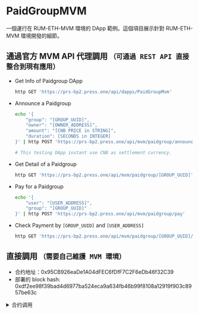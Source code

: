 # PaidGroupMVM

一個運行在 RUM-ETH-MVM 環境的 DApp 範例。這個項目展示針對 RUM-ETH-MVM 環境開發的細節。

## 通過官方 MVM API 代理調用 `（可通過 REST API 直接整合到現有應用）`

- Get Info of Paidgroup DApp
    ```bash
    http GET 'https://prs-bp2.press.one/api/dapps/PaidGroupMvm'
    ```
- Announce a Paidgroup
    ```bash
    echo '{
        "group": "[GROUP_UUID]",
        "owner": "[OWNER_ADDRESS]",
        "amount": "[CNB PRICE in STRING]",
        "duration": [SECONDS in INTEGER]
    }' | http POST 'https://prs-bp2.press.one/api/mvm/paidgroup/announce'

    # This testing DApp instant use CNB as settlement currency.
    ```
- Get Detail of a Paidgroup
    ```bash
    http GET 'https://prs-bp2.press.one/api/mvm/paidgroup/[GROUP_UUID]'
    ```
- Pay for a Paidgroup
    ```bash
    echo '{
        "user": "[USER_ADDRESS]",
        "group": "[GROUP_UUID]"
    }' | http POST 'https://prs-bp2.press.one/api/mvm/paidgroup/pay'
    ```
- Check Payment by `[GROUP_UUID]` and `[USER_ADDRESS]`
    ```bash
    http GET 'https://prs-bp2.press.one/api/mvm/paidgroup/[GROUP_UUID]/[USER_ADDRESS]'
    ```

## 直接調用 `（需要自己維護 MVM 環境）`

- 合约地址：0x95CB926eaDe1A04dFEC6fDfF7C2F6eDb46f32C39
- 部署的 block hash: 0xdf2ee98f39bad4d6977ba524eca9a634fb46b99f8108a12919f903c8957be63c

<details>
    <summary>合约调用</summary>

### 环境说明

环境变量：
```
mvm_conf_path="mvm.toml"  # MVM 群組配置文件
keystore_path="keystore_1.json"  # 開發者微信錢包配置
new_keystore_path="keystore_2.json"  # 用於託管 MVM APP 的微信錢包配置
```

部署使用的 `keystore`，放在 `$new_keystore_path`，该 `keystore` 是通过 `mixin-cli -f $keystore_path user create app_prod_paid_group | tee $new_keystore_path` 生成的。内容如下：

```
{
  "client_id": "3f7faae9-4c73-37cc-8904-xxxxxxxxxxxx",
  "session_id": "ba77661b-002e-46ed-a592-xxxxxxxxxxxx",
  "private_key": "xxxxxxxxxxxxxxxxxxxxxxxxxxxxxxxxxxxxxxxxxxxxxxxxxxxxxxxxxxxxxxxxxxxxxxxxxxxxxxxxxxxxxx",
  "pin_token": "xxxxxxxxxxxxxxxxxxxxxxxxxxxxxxxxxxxxxxxxxxxx",
  "scope": "",
  "pin": "xxxxxx"
}
```

从上面文件中获取 `client_id`:

```
client_id=$(grep client_id $new_keystore_path | grep -Po '(\w+\-?)+' | tail -n1)
client_id_hex=$(echo $client_id | sed -e 's/-//g' -e 's/^/0x/')  # 合约中 PID 的值
```

部署合约的hash：0x1b337bd714303bad078d451e1e3977dae51124eed5e95d54cb8d6fc45a863716
合约地址：0x802d74ade2dce49f7205d2fab2196a68de10f697

### mvm publish

```
mvm publish -m $mvm_conf_path -k $new_keystore_path -a 0x802d74ADE2DCE49f7205d2fAb2196A68De10F697 -e 0x1b337bd714303bad078d451e1e3977dae51124eed5e95d54cb8d6fc45a863716
```

### mvm invoke

可以修改 `parse_extra.py` 中的值，运行该脚本生成 或 解析。

#### announce group price

```
mvm invoke -m $mvm_conf_path -k $new_keystore_path -p $client_id -e 00eea91a66b42d47eab752af98b9e6391bcc224ef7341992368fe95c82d3588ae40fbbb614000000003b9aca0001e13380
```

`-e extra` 参数说明：
- 十六进制字符串的长度是：98；49 字节
- 十六进制的前两位是 action，0 - announce group price; 1 - pay group
- 之后的32位是 `group id`，quorum 的 group id 是 uuid4，将它转换成十六进制，就是 32位十六进制的字符串
- 之后的40位是 `quorum用户地址 - eth address`，这里代表 `group owner` 的quorum address
- 之后的16位是 `group price`
- 之后的8位是有效期；比如，支付后多久过期，需要再次购买，单位是秒；(2 ** 32 -1) / (365 * 24 * 60 * 60) = 136.1925，应该也够用了

#### 支付 group 费用

```
mvm invoke -m $mvm_conf_path -k $new_keystore_path -p $client_id -e 01eea91a66b42d47eab752af98b9e6391b729d862c8a47e0600e35fd4acef14e2b00b9d0cd000000000000000000000000
```

`-e extra` 参数说明：
- 十六进制的前两位是 action，0 - announce group price; 1 - pay group
- 之后的32位是 `group id`，quorum 的 group id 是 uuid4，将它转换成十六进制，就是 32位十六进制的字符串
- 之后的40位是 `quorum用户地址 - eth address`，这里代表 `group owner` 的quorum address
- 之后的16位是 `group price`，这里是 0
- 之后的16位是有效期；比如，支付后多久过期，需要再次购买；这里为 0

### web3 invoke

参考压缩包中的 `demo.py`

</details>
